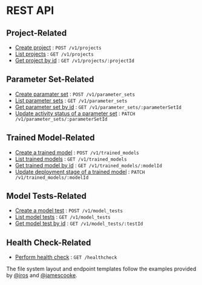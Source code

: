 # REST API

## Project-Related

* [Create project](projects/post.md) : `POST /v1/projects`
* [List projects](projects/get.md) : `GET /v1/projects`
* [Get project by id](projects/projectId/get.md) : `GET /v1/projects/:projectId`

## Parameter Set-Related

* [Create paramater set](parameter_sets/post.md) : `POST /v1/parameter_sets`
* [List parameter sets](parameter_sets/get.md) : `GET /v1/parameter_sets`
* [Get parameter set by id](parameter_sets/parameterSetId/get.md) : `GET /v1/parameter_sets/:parameterSetId`
* [Update activity status of a parameter set](parameter_sets/parameterSetId/patch.md) : `PATCH /v1/parameter_sets/:parameterSetId`

## Trained Model-Related

* [Create a trained model](trained_models/post.md) : `POST /v1/trained_models`
* [List trained models](trained_models/get.md) : `GET /v1/trained_models`
* [Get trained model by id](trained_models/modelId/get.md) : `GET /v1/trained_models/:modelId`
* [Update deployment stage of a trained model](trained_models/modelId/patch.md) : `PATCH /v1/trained_models/:modelId`

## Model Tests-Related

* [Create a model test](model_tests/post.md) : `POST /v1/model_tests`
* [List model tests](model_tests/get.md) : `GET /v1/model_tests`
* [Get model test by id](model_tests/testId/get.md) : `GET /v1/model_tests/:testId`

## Health Check-Related

* [Perform health check](healthcheck/get.md) : `GET /healthcheck`

The file system layout and endpoint templates follow the examples provided by [@iros](https://gist.github.com/iros/3426278) and [@jamescooke](https://github.com/jamescooke/restapidocs).
